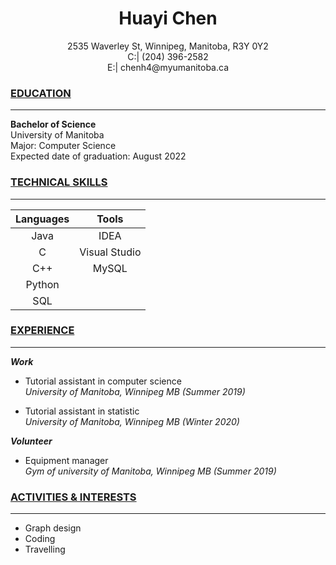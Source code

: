 # <center>Huayi Chen</center>  

<center>2535 Waverley St, Winnipeg, Manitoba, R3Y 0Y2  </center>  

<center>C:| (204) 396-2582  </center>  

<center>E:| chenh4@myumanitoba.ca  </center>  


### **<u>EDUCATION</u>**
***
**Bachelor of Science**  
University of Manitoba  
Major: Computer Science  
Expected date of graduation: August 2022  

### **<u>TECHNICAL SKILLS</u>**
***
| **Languages** | **Tools** |
| :----: | :-----:  |
| Java   | IDEA     |
| C      | Visual Studio |
| C++    | MySQL    |
| Python |     |
| SQL    |     |

### **<u>EXPERIENCE</u>**
***
***Work***
+ Tutorial assistant in computer science  
  *University of Manitoba, Winnipeg MB (Summer 2019)*

+ Tutorial assistant in statistic  
  *University of Manitoba, Winnipeg MB (Winter 2020)*


***Volunteer***
+ Equipment manager  
  *Gym of university of Manitoba, Winnipeg MB (Summer 2019)*

### **<u>ACTIVITIES & INTERESTS</u>**
***
+ Graph design
+ Coding
+ Travelling
